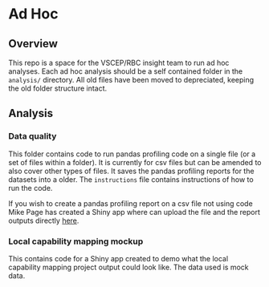 # Ad Hoc 

## Overview
This repo is a space for the VSCEP/RBC insight team to run ad hoc analyses. Each ad hoc analysis should be a self contained folder in the `analysis/` directory. All old files have been moved to depreciated, keeping the old folder structure intact.


## Analysis

### Data quality

This folder contains code to run pandas profiling code on a single file (or a set of files within a folder). It is currently for csv files but can be amended to also cover other types of files. It saves the pandas profiling reports for the datasets into a older. The `instructions` file contains instructions of how to run the code. 

If you wish to create a pandas profiling report on a csv file not using code Mike Page has created a Shiny app where can upload the file and the report outputs directly [here](https://github.com/MikeJohnPage/shiny-panda). 

### Local capability mapping mockup 

This contains code for a Shiny app created to demo what the local capability mapping project output could look like. The data used is mock data. 
